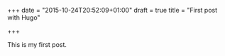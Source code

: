 +++
date = "2015-10-24T20:52:09+01:00"
draft = true
title = "First post with Hugo"

+++

This is my first post.

